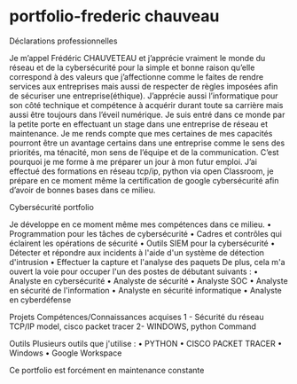 # portfolio-frederic chauveau
Déclarations professionnelles

Je m’appel Frédéric CHAUVETEAU et j’apprécie vraiment le monde du réseau et de la cybersécurité pour la simple et bonne raison qu’elle correspond à des valeurs que j’affectionne comme le faites de rendre services aux entreprises mais aussi de respecter de règles imposées afin de sécuriser une entreprise(éthique). J’apprécie aussi l’informatique pour son côté technique et compétence à acquérir durant toute sa carrière mais aussi être toujours dans l’éveil numérique. Je suis entré dans ce monde par la petite porte en effectuant un stage dans une entreprise de réseau et maintenance.  Je me rends compte que mes certaines de mes capacités pourront être un avantage certains dans une entreprise comme le sens des priorités, ma ténacité, mon sens de l’équipe et de la communication.  C’est pourquoi je me forme à me préparer un jour à mon futur emploi. 
J’ai effectué des formations en réseau tcp/ip, python via open Classroom, je prépare en ce moment même la certification de google cybersécurité afin d’avoir de bonnes bases dans ce milieu.


Cybersécurité portfolio

Je développe en ce moment même mes compétences dans ce milieu.
•	Programmation pour les tâches de cybersécurité
•	Cadres et contrôles qui éclairent les opérations de sécurité
•	Outils SIEM pour la cybersécurité
•	Détecter et répondre aux incidents à l'aide d'un système de détection d'intrusion
•	Effectuer la capture et l'analyse des paquets
De plus, cela m'a ouvert la voie pour occuper l'un des postes de débutant suivants :
•	Analyste en cybersécurité
•	Analyste de sécurité
•	Analyste SOC
•	Analyste en sécurité de l'information
•	Analyste en sécurité informatique
•	Analyste en cyberdéfense

Projets	Compétences/Connaissances acquises
1 - Sécurité du réseau
TCP/IP model, cisco packet tracer 
2- WINDOWS, python 	Command 


Outils
Plusieurs outils que j'utilise :
•	PYTHON
•	CISCO PACKET TRACER 
•	Windows
•	Google Workspace

Ce portfolio est forcément en maintenance constante



